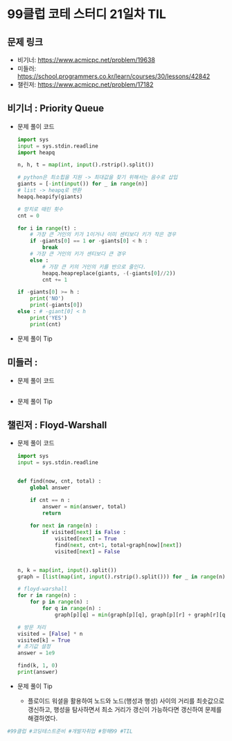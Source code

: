 # 99클럽 코테 스터디 21일차 TIL

## 문제 링크
- 비기너: https://www.acmicpc.net/problem/19638
- 미들러: https://school.programmers.co.kr/learn/courses/30/lessons/42842
- 챌린저: https://www.acmicpc.net/problem/17182


## 비기너 : Priority Queue

* 문제 풀이 코드

    ```python
    import sys
    input = sys.stdin.readline
    import heapq

    n, h, t = map(int, input().rstrip().split())

    # python은 최소힙을 지원 -> 최대값을 찾기 위해서는 음수로 삽입
    giants = [-int(input()) for _ in range(n)]
    # list -> heapq로 변환
    heapq.heapify(giants)

    # 망치로 때린 횟수
    cnt = 0

    for i in range(t) :
        # 가장 큰 거인의 키가 1이거나 이미 센티보다 키가 작은 경우
        if -giants[0] == 1 or -giants[0] < h :
            break
        # 가장 큰 거인의 키가 센티보다 큰 경우
        else :
            # 가장 큰 키의 거인의 키를 반으로 줄인다.
            heapq.heapreplace(giants, -(-giants[0]//2))
            cnt += 1

    if -giants[0] >= h :
        print('NO')
        print(-giants[0])
    else : # -giant[0] < h
        print('YES')
        print(cnt)
    ```

* 문제 풀이 Tip



## 미들러 : 

* 문제 풀이 코드

    ```python

    ```

* 문제 풀이 Tip



## 챌린저 : Floyd-Warshall

* 문제 풀이 코드

    ```python
    import sys
    input = sys.stdin.readline


    def find(now, cnt, total) :
        global answer

        if cnt == n :
            answer = min(answer, total)
            return
        
        for next in range(n) :
            if visited[next] is False :
                visited[next] = True
                find(next, cnt+1, total+graph[now][next])
                visited[next] = False


    n, k = map(int, input().split())
    graph = [list(map(int, input().rstrip().split())) for _ in range(n)]

    # floyd-warshall
    for r in range(n) :
        for p in range(n) :
            for q in range(n) :
                graph[p][q] = min(graph[p][q], graph[p][r] + graph[r][q])

    # 방문 처리
    visited = [False] * n
    visited[k] = True
    # 초기값 설정
    answer = 1e9

    find(k, 1, 0)
    print(answer)
    ```

* 문제 풀이 Tip
    * 플로이드 워셜을 활용하여 노드와 노드(행성과 행성) 사이의 거리를 최솟값으로 갱신하고, 행성을 탐사하면서 최소 거리가 갱신이 가능하다면 갱신하여 문제를 해결하였다.



```python
#99클럽 #코딩테스트준비 #개발자취업 #항해99 #TIL
```